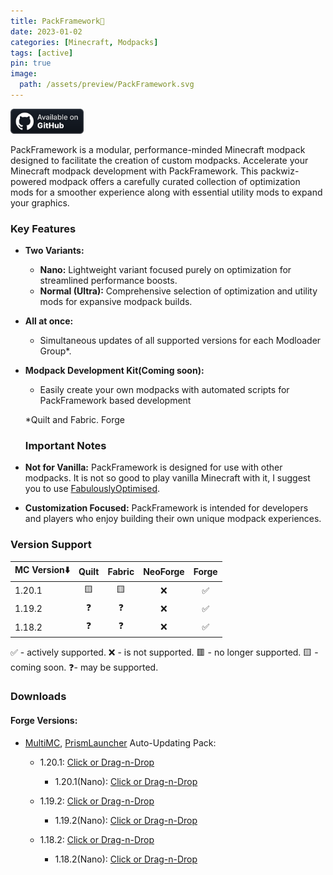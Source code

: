 ```yaml
---
title: PackFramework🧩
date: 2023-01-02
categories: [Minecraft, Modpacks]
tags: [active]
pin: true
image:
  path: /assets/preview/PackFramework.svg
---
```

<a href="https://github.com/Den4enko/PackFramework"><img alt="SourceCode" height="40" src="/assets/badges/github_vector.svg"></a>

PackFramework is a modular, performance-minded Minecraft modpack designed to facilitate the creation of custom modpacks. Accelerate your Minecraft modpack development with PackFramework. This packwiz-powered modpack offers a carefully curated collection of optimization mods for a smoother experience along with essential utility mods to expand your graphics.

### Key Features

* **Two Variants:**
  
  * **Nano:** Lightweight variant focused purely on optimization for streamlined performance boosts.
  * **Normal (Ultra):** Comprehensive selection of optimization and utility mods for expansive modpack builds.

* **All at once:**
  
  * Simultaneous updates of all supported versions for each Modloader Group*.

* **Modpack Development Kit(Coming soon):**
  
  * Easily create your own modpacks with automated scripts for PackFramework based development
  
  *Quilt and Fabric. Forge
  
  ### Important Notes

* **Not for Vanilla:** PackFramework is designed for use with other modpacks. It is not so good to play vanilla Minecraft with it, I suggest you to use [FabulouslyOptimised](https://download.fo/).

* **Customization Focused:** PackFramework is intended for developers and players who enjoy building their own unique modpack experiences.

### Version Support

| MC Version⬇️ | Quilt | Fabric | NeoForge | Forge |
| ------------ |:-----:|:------:|:--------:|:-----:|
| 1.20.1       | 🟨    | 🟨     | ❌        | ✅     |
| 1.19.2       | ❓     | ❓      | ❌        | ✅     |
| 1.18.2       | ❓     | ❓      | ❌        | ✅     |

✅ - actively supported. ❌ - is not supported. 🟥 - no longer supported. 🟨 - coming soon. ❓- may be supported.

### Downloads

#### Forge Versions:

- [MultiMC](https://multimc.org/), [PrismLauncher](https://prismlauncher.org/) Auto-Updating Pack:
  
  - 1.20.1: [Click or Drag-n-Drop](https://den4enko.github.io/PackFramework/downloads/mmc/PackFramework-Forge-1.20.1.zip)
    
    - 1.20.1(Nano): [Click or Drag-n-Drop](https://den4enko.github.io/PackFramework/downloads/mmc/PackFramework-Forge-1.20.1-nano.zip)
  
  - 1.19.2: [Click or Drag-n-Drop](https://den4enko.github.io/PackFramework/downloads/mmc/PackFramework-Forge-1.19.2.zip)
    
    - 1.19.2(Nano): [Click or Drag-n-Drop](https://den4enko.github.io/PackFramework/downloads/mmc/PackFramework-Forge-1.19.2-nano.zip)
  
  - 1.18.2: [Click or Drag-n-Drop](https://den4enko.github.io/PackFramework/downloads/mmc/PackFramework-Forge-1.18.2.zip)
    
    - 1.18.2(Nano): [Click or Drag-n-Drop](https://den4enko.github.io/PackFramework/downloads/mmc/PackFramework-Forge-1.18.2-nano.zip)

